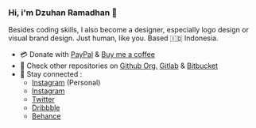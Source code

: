 ### Hi, i'm Dzuhan Ramadhan 👋


Besides coding skills, I also become a designer, especially logo design or visual brand design. Just human, like you. Based 🇮🇩 Indonesia.

* 💳 Donate with [PayPal](https://paypal.me/dzuhanramadhan) & [Buy me a coffee](https://buymeacoffee.com/dzuhanramadhan)
* 📂 Check other repositories on [Github Org.](https://github.com/yukoodstudio) [Gitlab](https://gitlab.com/dzuhanramadhan) & [Bitbucket](https://bitbucket.org/dzuhanramadhan/)
* 📱 Stay connected :
  * [Instagram](https://instagram.com/dzuhanramadhan) (Personal)
  * [Instagram](https://instagram.com/yukood.studio)
  * [Twitter](https://twitter.com/yukoodstudio)
  * [Dribbble](https://dribbble.com/yukood)
  * [Behance](https://behance.net/yukood)
